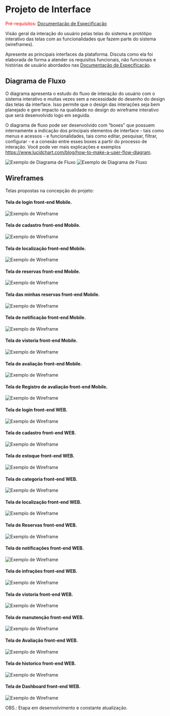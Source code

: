 
# Projeto de Interface

<span style="color:red">Pré-requisitos: <a href="2-Especificação do Projeto.md"> Documentação de Especificação</a></span>

Visão geral da interação do usuário pelas telas do sistema e protótipo interativo das telas com as funcionalidades que fazem parte do sistema (wireframes).

 Apresente as principais interfaces da plataforma. Discuta como ela foi elaborada de forma a atender os requisitos funcionais, não funcionais e histórias de usuário abordados nas <a href="2-Especificação do Projeto.md"> Documentação de Especificação</a>.

## Diagrama de Fluxo

O diagrama apresenta o estudo do fluxo de interação do usuário com o sistema interativo e  muitas vezes sem a necessidade do desenho do design das telas da interface. Isso permite que o design das interações seja bem planejado e gere impacto na qualidade no design do wireframe interativo que será desenvolvido logo em seguida.

O diagrama de fluxo pode ser desenvolvido com “boxes” que possuem internamente a indicação dos principais elementos de interface - tais como menus e acessos - e funcionalidades, tais como editar, pesquisar, filtrar, configurar - e a conexão entre esses boxes a partir do processo de interação. Você pode ver mais explicações e exemplos https://www.lucidchart.com/blog/how-to-make-a-user-flow-diagram.

![Exemplo de Diagrama de Fluxo](img/diagramafluxo2.jpg)
![Exemplo de Diagrama de Fluxo](img/Userflow2.png)


## Wireframes

Telas propostas na concepção do projeto:

#### Tela de login front-end Mobile.
![Exemplo de Wireframe](img/Wireframes/wireframe-mobile-login.PNG)

#### Tela de cadastro front-end Mobile.
![Exemplo de Wireframe](img/Wireframes/wireframe-mobile-cadastro.PNG)

#### Tela de localização front-end Mobile.
![Exemplo de Wireframe](img/Wireframes/wireframe-mobile-localizacao.PNG)

#### Tela de reservas front-end Mobile.
![Exemplo de Wireframe](img/Wireframes/wireframe-mobile-reserva.PNG)

#### Tela das minhas reservas front-end Mobile.
![Exemplo de Wireframe](img/Wireframes/wireframe-mobile-minhaReserva.PNG)

#### Tela de notificação front-end Mobile.
![Exemplo de Wireframe](img/Wireframes/wireframe-mobile-notificacao.PNG)

#### Tela de vistoria front-end Mobile.
![Exemplo de Wireframe](img/Wireframes/wireframe-mobile-vistoria.PNG)

#### Tela de avaliação front-end Mobile.
![Exemplo de Wireframe](img/Wireframes/wireframe-mobile-avaliacao.PNG)

#### Tela de Registro de avaliação front-end Mobile.
![Exemplo de Wireframe](img/Wireframes/wireframe-mobile-registroAvaliacao.PNG)




#### Tela de login front-end WEB.
![Exemplo de Wireframe](img/Wireframes/Wireframe-login.jpg)

#### Tela de cadastro front-end WEB.
![Exemplo de Wireframe](img/Wireframes/wireframe-cadastro.jpg)

#### Tela de estoque front-end WEB.
![Exemplo de Wireframe](img/Wireframes/wireframe-estoque.jpg)

#### Tela de categoria front-end WEB.
![Exemplo de Wireframe](img/Wireframes/wireframe-categoria.jpg)

#### Tela de localização front-end WEB.
![Exemplo de Wireframe](img/Wireframes/wireframe-localizacao.jpg)

#### Tela de Reservas front-end WEB.
![Exemplo de Wireframe](img/Wireframes/Wireframe-Reserva.jpg)

#### Tela de notificações front-end WEB.
![Exemplo de Wireframe](img/Wireframes/wireframe-notificacao.jpg)

#### Tela de infrações front-end WEB.
![Exemplo de Wireframe](img/Wireframes/wireframe-infracoes.jpg)

#### Tela de vistoria front-end WEB.
![Exemplo de Wireframe](img/Wireframes/Wireframe-Vistoria.jpg)

#### Tela de manutenção front-end WEB.
![Exemplo de Wireframe](img/Wireframes/Wireframe-Manutencao.jpg)

#### Tela de Avaliação front-end WEB.
![Exemplo de Wireframe](img/Wireframes/wireframe-avaliacao.jpg)

#### Tela de historico front-end WEB.
![Exemplo de Wireframe](img/Wireframes/wireframe-historico.jpg)

#### Tela de Dashboard front-end WEB.
![Exemplo de Wireframe](img/Wireframes/wireframe-dashboard.jpg)


OBS.: Etapa em desenvolvimento e constante atualização.
